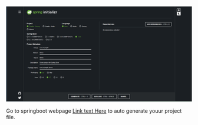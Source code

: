 ![name](/component/source_image/springboot_mainpage.png)

Go to springboot webpage [Link text Here](https://start.spring.io/) to auto generate youur project file.
